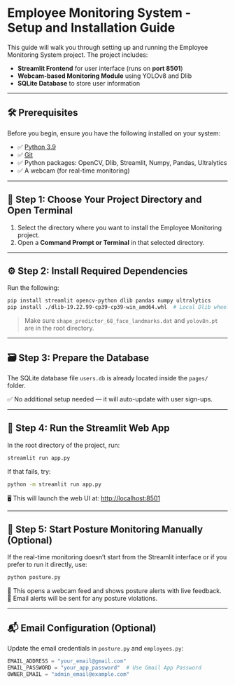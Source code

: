# Employee Monitoring System - Setup and Installation Guide

This guide will walk you through setting up and running the Employee Monitoring System project. The project includes:

- **Streamlit Frontend** for user interface (runs on **port 8501**)
- **Webcam-based Monitoring Module** using YOLOv8 and Dlib
- **SQLite Database** to store user information

---

## 🛠️ Prerequisites

Before you begin, ensure you have the following installed on your system:

- ✅ [Python 3.9](https://www.python.org/downloads/release/python-390/)
- ✅ [Git](https://git-scm.com/)
- ✅ Python packages: OpenCV, Dlib, Streamlit, Numpy, Pandas, Ultralytics
- ✅ A webcam (for real-time monitoring)

---

## 📁 Step 1: Choose Your Project Directory and Open Terminal

1. Select the directory where you want to install the Employee Monitoring project.  
2. Open a **Command Prompt or Terminal** in that selected directory.

---

## ⚙️ Step 2: Install Required Dependencies

Run the following:

```bash
pip install streamlit opencv-python dlib pandas numpy ultralytics
pip install ./dlib-19.22.99-cp39-cp39-win_amd64.whl  # Local Dlib wheel
```

> Make sure `shape_predictor_68_face_landmarks.dat` and `yolov8n.pt` are in the root directory.

---

## 🗃️ Step 3: Prepare the Database

The SQLite database file `users.db` is already located inside the `pages/` folder.

✅ No additional setup needed — it will auto-update with user sign-ups.

---

## 🚀 Step 4: Run the Streamlit Web App

In the root directory of the project, run:

```bash
streamlit run app.py
```

If that fails, try:

```bash
python -m streamlit run app.py
```

🖥️ This will launch the web UI at: [http://localhost:8501](http://localhost:8501)

---

## 🎥 Step 5: Start Posture Monitoring Manually (Optional)

If the real-time monitoring doesn’t start from the Streamlit interface or if you prefer to run it directly, use:

```bash
python posture.py
```

📸 This opens a webcam feed and shows posture alerts with live feedback.  
📧 Email alerts will be sent for any posture violations.

---

## 📬 Email Configuration (Optional)

Update the email credentials in `posture.py` and `employees.py`:

```python
EMAIL_ADDRESS = "your_email@gmail.com"
EMAIL_PASSWORD = "your_app_password"  # Use Gmail App Password
OWNER_EMAIL = "admin_email@example.com"
```


